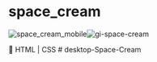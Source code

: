 # space_cream


![space_cream_mobile](https://user-images.githubusercontent.com/81052476/233424932-2c23fbaa-ce67-41e9-9ca4-7aaffba24efe.jpg)![gi-space-cream](https://user-images.githubusercontent.com/81052476/233424870-c140e832-b912-4bdc-8167-ca353d358a7a.gif)





:seedling: HTML | CSS
#   d e s k t o p - S p a c e - C r e a m  
 